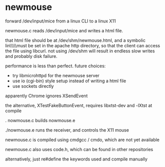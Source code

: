 # newmouse
forward /dev/input/mice from a linux CLI to a linux X11


newmouse.c reads /dev/input/mice and writes a html file.

that html file should be at /dev/shm/newmouse.html, and a symbolic lin\\\\\\\\\must be set in the apache http directory, so that the client can access the file using libcurl. not using /dev/shm will result in endless slow writes and probably disk failure.

performance is less than perfect. future choices:
- try libmicrohttpd for the newmouse server
- use io (cgi-bin) style setup instead of writing a html file
- use sockets directly

apparently Chrome ignores XSendEvent

the alternative, XTestFakeButtonEvent, requires libxtst-dev and -lXtst at compile

. nowmouse.c builds nowmouse.e

./nowmouse.e runs the receiver, and controls the X11 mouse

newmouse.c is compiled using cmdgcc / cmdo, which are not yet available

newmouse.c also uses code.h, which can be found in other repositories

alternatively, just re#define the keywords used and compile manually
